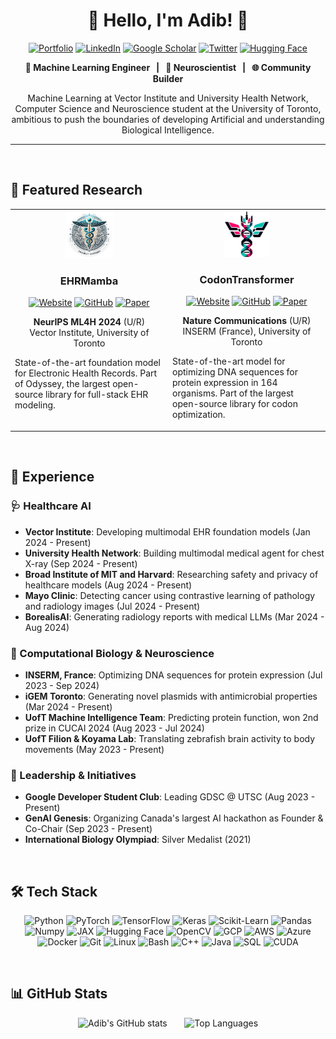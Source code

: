 <h1 align="center"> 🌸 Hello, I'm Adib! 🍁</h1>

<p align="center">
  <a href="https://adibvafa.github.io/"><img src="https://img.shields.io/badge/Portfolio-FF1493?style=for-the-badge&logo=firefox-browser&logoColor=white" alt="Portfolio"></a>
  <a href="https://www.linkedin.com/in/adibvafa/"><img src="https://img.shields.io/badge/LinkedIn-0077B5?style=for-the-badge&logo=linkedin&logoColor=white" alt="LinkedIn"></a>
  <a href="https://scholar.google.com/citations?user=YOUR_GOOGLE_SCHOLAR_ID"><img src="https://img.shields.io/badge/Google_Scholar-4285F4?style=for-the-badge&logo=google-scholar&logoColor=white" alt="Google Scholar"></a>
  <a href="https://twitter.com/YOUR_TWITTER_HANDLE"><img src="https://img.shields.io/badge/Twitter-000000?style=for-the-badge&logo=x&logoColor=white" alt="Twitter"></a>
  <a href="https://huggingface.co/adibvafa"><img src="https://img.shields.io/badge/🤗_Hugging_Face-FFD700?style=for-the-badge" alt="Hugging Face"></a>
</p>

<p align="center">
  <strong> 🤖 Machine Learning Engineer &nbsp; | &nbsp; 🧠 Neuroscientist &nbsp; | &nbsp; 🌐 Community Builder</strong>
</p>

<p align="center">
  Machine Learning at Vector Institute and University Health Network, Computer Science and Neuroscience student at the University of Toronto, ambitious to push the boundaries of developing Artificial and understanding Biological Intelligence.
</p>

---
<br>

## 🚀 Featured Research

<div align="center">
  <table>
    <tr>
      <td width="50%" valign="top">
        <div align="center">
          <img src="odyssey.png" alt="EHRMamba Logo" width="32%">
        </div>
        <h3 align="center"><strong>EHRMamba</strong></h3>
        <p align="center">
          <a href="https://vectorinstitute.github.io/EHRMamba"><img src="https://img.shields.io/badge/Website-4285F4?style=for-the-badge&logo=google-chrome&logoColor=white" alt="Website"></a>
          <a href="https://github.com/VectorInstitute/EHRMamba"><img src="https://img.shields.io/badge/GitHub-181717?style=for-the-badge&logo=github&logoColor=white" alt="GitHub"></a>
          <a href="https://arxiv.org/abs/2405.14567"><img src="https://img.shields.io/badge/Paper-e9006d?style=for-the-badge&logo=arxiv&logoColor=white" alt="Paper"></a>
        </p>
        <p align="center">
          <strong> NeurIPS ML4H 2024 </strong>(U/R)<br>
          Vector Institute, University of Toronto
        </p>
        <p align="left">
          State-of-the-art foundation model for Electronic Health Records. Part of Odyssey, the largest open-source library for full-stack EHR modeling.
        </p>
      </td>
      <td width="50%" valign="top">
        <div align="center">
          <img src="codontransformer.png" alt="CodonTransformer Logo" width="30%">
        </div>
        <h3 align="center"><strong>CodonTransformer</strong></h3>
        <p align="center">
          <a href="https://adibvafa.github.io/CodonTransformer"><img src="https://img.shields.io/badge/Website-4285F4?style=for-the-badge&logo=google-chrome&logoColor=white" alt="Website"></a>
          <a href="https://github.com/Adibvafa/CodonTransformer"><img src="https://img.shields.io/badge/GitHub-181717?style=for-the-badge&logo=github&logoColor=white" alt="GitHub"></a>
          <a href="https://www.biorxiv.org/content/10.1101/2024.09.13.612903"><img src="https://img.shields.io/badge/Paper-e9006d?style=for-the-badge&logo=arxiv&logoColor=white" alt="Paper"></a>
        </p>
        <p align="center">
          <strong> Nature Communications </strong> (U/R)<br>
          INSERM (France), University of Toronto
        </p>
        <p align="left">
          State-of-the-art model for optimizing DNA sequences for protein expression in 164 organisms. Part of the largest open-source library for codon optimization.
        </p>
      </td>
    </tr>
  </table>
</div>

<br>

## 💼 Experience

### 🩺 Healthcare AI
- **Vector Institute**: Developing multimodal EHR foundation models (Jan 2024 - Present)
- **University Health Network**: Building multimodal medical agent for chest X-ray (Sep 2024 - Present)
- **Broad Institute of MIT and Harvard**: Researching safety and privacy of healthcare models (Aug 2024 - Present)
- **Mayo Clinic**: Detecting cancer using contrastive learning of pathology and radiology images (Jul 2024 - Present)
- **BorealisAI**: Generating radiology reports with medical LLMs (Mar 2024 - Aug 2024)

### 🧬 Computational Biology & Neuroscience
- **INSERM, France**: Optimizing DNA sequences for protein expression (Jul 2023 - Sep 2024)
- **iGEM Toronto**: Generating novel plasmids with antimicrobial properties (Mar 2024 - Present)
- **UofT Machine Intelligence Team**: Predicting protein function, won 2nd prize in CUCAI 2024 (Aug 2023 - Jul 2024)
- **UofT Filion & Koyama Lab**: Translating zebrafish brain activity to body movements (May 2023 - Present)

### 🚀 Leadership & Initiatives
- **Google Developer Student Club**: Leading GDSC @ UTSC (Aug 2023 - Present)
- **GenAI Genesis**: Organizing Canada's largest AI hackathon as Founder & Co-Chair (Sep 2023 - Present)
- **International Biology Olympiad**: Silver Medalist (2021)

<br>

## 🛠 Tech Stack

<p align="center">
  <img src="https://img.shields.io/badge/Python-3776AB?style=for-the-badge&logo=python&logoColor=white" alt="Python">
  <img src="https://img.shields.io/badge/PyTorch-EE4C2C?style=for-the-badge&logo=pytorch&logoColor=white" alt="PyTorch">
  <img src="https://img.shields.io/badge/TensorFlow-FF6F00?style=for-the-badge&logo=tensorflow&logoColor=white" alt="TensorFlow">
  <img src="https://img.shields.io/badge/Keras-D00000?style=for-the-badge&logo=keras&logoColor=white" alt="Keras">
  <img src="https://img.shields.io/badge/scikit_learn-F7931E?style=for-the-badge&logo=scikit-learn&logoColor=white" alt="Scikit-Learn">
  <img src="https://img.shields.io/badge/Pandas-150458?style=for-the-badge&logo=pandas&logoColor=white" alt="Pandas">
  <img src="https://img.shields.io/badge/Numpy-013243?style=for-the-badge&logo=numpy&logoColor=white" alt="Numpy">
  <img src="https://img.shields.io/badge/JAX-A435F0?style=for-the-badge&logo=jax&logoColor=white" alt="JAX">
  <img src="https://img.shields.io/badge/Hugging_Face-FFD21E?style=for-the-badge&logo=huggingface&logoColor=black" alt="Hugging Face">
  <img src="https://img.shields.io/badge/OpenCV-5C3EE8?style=for-the-badge&logo=opencv&logoColor=white" alt="OpenCV">
  <img src="https://img.shields.io/badge/Google_Cloud-4285F4?style=for-the-badge&logo=google-cloud&logoColor=white" alt="GCP">
  <img src="https://img.shields.io/badge/AWS-232F3E?style=for-the-badge&logo=amazon-aws&logoColor=white" alt="AWS">
  <img src="https://img.shields.io/badge/Azure-0089D6?style=for-the-badge&logo=microsoft-azure&logoColor=white" alt="Azure">
  <img src="https://img.shields.io/badge/Docker-2496ED?style=for-the-badge&logo=docker&logoColor=white" alt="Docker">
  <img src="https://img.shields.io/badge/Git-F05032?style=for-the-badge&logo=git&logoColor=white" alt="Git">
  <img src="https://img.shields.io/badge/Linux-FCC624?style=for-the-badge&logo=linux&logoColor=black" alt="Linux">
  <img src="https://img.shields.io/badge/Bash-4EAA25?style=for-the-badge&logo=gnu-bash&logoColor=white" alt="Bash">
  <img src="https://img.shields.io/badge/C++-00599C?style=for-the-badge&logo=cplusplus&logoColor=white" alt="C++">
  <img src="https://img.shields.io/badge/Java-ED8B00?style=for-the-badge&logo=java&logoColor=white" alt="Java">
  <img src="https://img.shields.io/badge/SQL-4479A1?style=for-the-badge&logo=mysql&logoColor=white" alt="SQL">
  <img src="https://img.shields.io/badge/CUDA-76B900?style=for-the-badge&logo=nvidia&logoColor=white" alt="CUDA">
</p>

<br>

## 📊 GitHub Stats

<div align="center">
  <img src="https://github-readme-stats.vercel.app/api?username=Adibvafa&show_icons=true&theme=gotham" alt="Adib's GitHub stats" />
  &nbsp; &nbsp; &nbsp;
  <img src="https://github-readme-stats.vercel.app/api/top-langs/?username=Adibvafa&layout=compact&theme=gotham" alt="Top Languages" />
</div>

<br>
